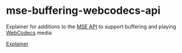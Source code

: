 # mse-buffering-webcodecs-api
Explainer for additions to the [MSE API](https://www.w3.org/TR/media-source/) to support buffering and playing [WebCodecs](https://github.com/WICG/web-codecs) media

[Explainer](https://github.com/wolenetz/mse-buffering-webcodecs-api/blob/main/explainer.md)

